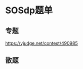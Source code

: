 <!--
 * @Autor: violet apricity ( Zhuangpx )
 * @Date: 2022-04-27 00:53:12
 * @LastEditors: violet apricity ( Zhuangpx )
 * @LastEditTime: 2022-04-27 08:58:10
 * @FilePath: \apricitye:\桌面\ACM\算法Algorithm\动态规划dp\SOSdp\题单.md
 * @Description:  Zhuangpx : Violet && Apricity:/ The warmth of the sun in the winter /
-->

# SOSdp题单

## 专题

<https://vjudge.net/contest/490985>

## 散题
